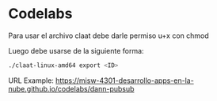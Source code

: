 # Codelabs

Para usar el archivo claat debe darle permiso u+x con chmod

Luego debe usarse de la siguiente forma:

```bash
./claat-linux-amd64 export <ID>
```

URL Example: https://misw-4301-desarrollo-apps-en-la-nube.github.io/codelabs/dann-pubsub
